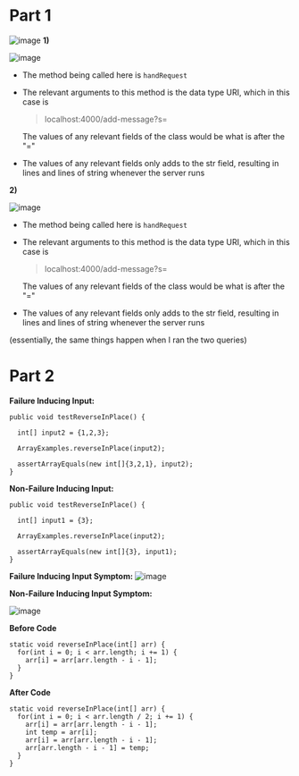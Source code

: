 Part 1
=========
![image](https://user-images.githubusercontent.com/127058698/234172208-f923b933-dca7-4b8e-9a3d-0eab02e4545f.png)
__1)__ 

![image](https://user-images.githubusercontent.com/127058698/234172749-ec0c958b-f48b-4847-bc70-e8dd5880e6b7.png)

* The method being called here is `handRequest`
* The relevant arguments to this method is the data type URI, which in this case is 
  > localhost:4000/add-message?s=

  The values of any relevant fields of the class would be what is after the "="
* The values of any relevant fields only adds to the str field, resulting in lines and lines of string whenever the server runs

__2)__

![image](https://user-images.githubusercontent.com/127058698/234177913-85d51baf-323f-46ee-82a1-fbd1e54f7af7.png)

* The method being called here is `handRequest`
* The relevant arguments to this method is the data type URI, which in this case is 
  > localhost:4000/add-message?s=

  The values of any relevant fields of the class would be what is after the "="
* The values of any relevant fields only adds to the str field, resulting in lines and lines of string whenever the server runs

(essentially, the same things happen when I ran the two queries) 

Part 2
=========
__Failure Inducing Input:__



    public void testReverseInPlace() {
    
      int[] input2 = {1,2,3};
    
      ArrayExamples.reverseInPlace(input2);
    
      assertArrayEquals(new int[]{3,2,1}, input2);
    }

__Non-Failure Inducing Input:__

    public void testReverseInPlace() {
    
      int[] input1 = {3};
    
      ArrayExamples.reverseInPlace(input2);
    
      assertArrayEquals(new int[]{3}, input1);
    }
    
 __Failure Inducing Input Symptom:__
 ![image](https://user-images.githubusercontent.com/127058698/234182066-d3b1b0f2-bc1d-4103-94b4-bae8315c5f82.png)

 __Non-Failure Inducing Input Symptom:__
 
 ![image](https://user-images.githubusercontent.com/127058698/234181949-36d397e6-6121-4379-9e11-480ee42941a9.png)

__Before Code__



    static void reverseInPlace(int[] arr) {
      for(int i = 0; i < arr.length; i += 1) {
        arr[i] = arr[arr.length - i - 1];
      }
    }
    
__After Code__

    static void reverseInPlace(int[] arr) {
      for(int i = 0; i < arr.length / 2; i += 1) {
        arr[i] = arr[arr.length - i - 1];
        int temp = arr[i];
        arr[i] = arr[arr.length - i - 1]; 
        arr[arr.length - i - 1] = temp;
      }
    }

